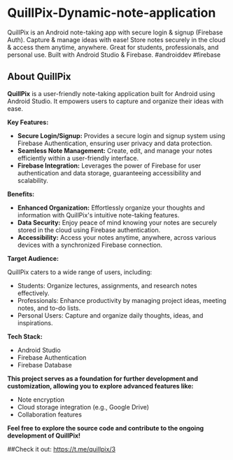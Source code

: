 # QuillPix-Dynamic-note-application
QuillPix is an Android note-taking app with secure login &amp; signup (Firebase Auth). Capture &amp; manage ideas with ease! Store notes securely in the cloud &amp; access them anytime, anywhere. Great for students, professionals, and personal use. Built with Android Studio &amp; Firebase.  #androiddev #firebase

## About QuillPix

**QuillPix** is a user-friendly note-taking application built for Android using Android Studio. It empowers users to capture and organize their ideas with ease.

**Key Features:**

* **Secure Login/Signup:**  Provides a secure login and signup system using Firebase Authentication, ensuring user privacy and data protection.
* **Seamless Note Management:**  Create, edit, and manage your notes efficiently within a user-friendly interface.
* **Firebase Integration:** Leverages the power of Firebase for user authentication and data storage, guaranteeing accessibility and scalability.

**Benefits:**

* **Enhanced Organization:**  Effortlessly organize your thoughts and information with QuillPix's intuitive note-taking features.
* **Data Security:**  Enjoy peace of mind knowing your notes are securely stored in the cloud using Firebase authentication.
* **Accessibility:**  Access your notes anytime, anywhere, across various devices with a synchronized Firebase connection.

**Target Audience:**

QuillPix caters to a wide range of users, including:

* Students: Organize lectures, assignments, and research notes effectively.
* Professionals: Enhance productivity by managing project ideas, meeting notes, and to-do lists.
* Personal Users: Capture and organize daily thoughts, ideas, and inspirations.

**Tech Stack:**

* Android Studio
* Firebase Authentication
* Firebase Database

**This project serves as a foundation for further development and customization, allowing you to explore advanced features like:**

* Note encryption
* Cloud storage integration (e.g., Google Drive)
* Collaboration features

**Feel free to explore the source code and contribute to the ongoing development of QuillPix!**

##Check it out: https://t.me/quillpix/3
